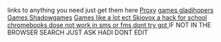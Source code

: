 links to anything you need just get them here
[Proxy](https://freecodecamp.cf/)
[games gladihopers](https://gladihoppers.github.io/)
[Games Shadowgames](https://shadowgmes.github.io/)
[Games like a lot ect ](https://tylerpalko.github.io/)
[Skiovox a hack for school chromebooks dose not work in sms or fms dont try got ](https://www.youtube.com/watch?v=sD2E5mOeD-4&t=3s)
IF NOT IN THE BROWSER SEARCH JUST ASK HADI DONT EDIT
